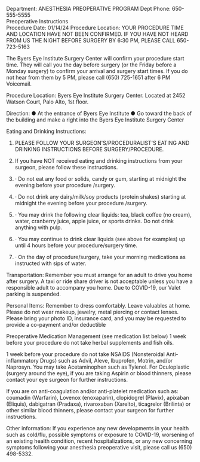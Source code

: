
Department: ANESTHESIA PREOPERATIVE PROGRAM
Dept Phone: 650-555-5555		
Preoperative Instructions	 
Procedure Date: 01/14/24
Procedure Location: YOUR PROCEDURE TIME AND LOCATION HAVE NOT BEEN CONFIRMED. IF YOU HAVE NOT HEARD FROM US THE NIGHT BEFORE SURGERY BY 6:30 PM, PLEASE CALL 650-723-5163
 
The Byers Eye Institute Surgery Center will confirm your procedure start time. They will call you the day before surgery (or the Friday before a Monday surgery) to confirm your arrival and surgery start times. If you do not hear from them by 5 PM, please call (650) 725-1651 after 6 PM Voicemail.      
 
Procedure Location:
Byers Eye Institute Surgery Center. Located at 2452 Watson Court, Palo Alto, 1st floor.
 
Direction:         ● At the entrance of Byers Eye Institute 
                        ● Go toward the back of the building and make a right into the Byers Eye Institute Surgery Center
 
Eating and Drinking Instructions:
 
1. PLEASE FOLLOW YOUR SURGEON'S/PROCEDURALIST'S EATING AND DRINKING INSTRUCTIONS BEFORE SURGERY/PROCEDURE.
 
2. If you have NOT received eating and drinking instructions from your surgeon, please follow these instructions.
1.	·	Do not eat any food or solids, candy or gum, starting at midnight the evening before your procedure /surgery.
2.	·	Do not drink any dairy/milk/soy products (protein shakes) starting at midnight the evening before your procedure /surgery.
3.	·	You may drink the following clear liquids: tea, black coffee (no cream), water, cranberry juice, apple juice, or sports drinks. Do not drink anything with pulp.
4.	·	You may continue to drink clear liquids (see above for examples) up until 4 hours before your procedure/surgery time. 
5.	·	On the day of procedure/surgery, take your morning medications as instructed with sips of water.
 
Transportation:
Remember you must arrange for an adult to drive you home after surgery. A taxi or ride share driver is not acceptable unless you have a responsible adult to accompany you home. Due to COVID-19, our Valet parking is suspended. 
 
Personal Items:
Remember to dress comfortably. Leave valuables at home. Please do not wear makeup, jewelry, metal piercing or contact lenses. Please bring your photo ID, insurance card, and you may be requested to provide a co-payment and/or deductible
 
Preoperative Medication Management (see medication list below)
1 week before your procedure do not take herbal supplements and fish oils.
 
1 week before your procedure do not take NSAIDS (Nonsteroidal Anti-inflammatory Drugs) such as Advil, Aleve, Ibuprofen, Motrin, and/or Naprosyn. You may take Acetaminophen such as Tylenol.
For Oculoplastic (surgery around the eye), if you are taking Aspirin or blood thinners, please contact your eye surgeon for further instructions.
 
If you are on anti-coagulation and/or anti-platelet medication such as: coumadin (Warfarin), Lovenox (enoxaparin), clopidogrel (Plavix), apixaban (Eliquis), dabigatran (Pradaxa), rivaroxaban (Xarelto), ticagrelor (Brilinta) or other similar blood thinners, please contact your surgeon for further instructions.
 
Other information:
If you experience any new developments in your health such as cold/flu, possible symptoms or exposure to COVID-19, worsening of an existing health condition, recent hospitalizations, or any new concerning symptoms following your anesthesia preoperative visit, please call us (650) 498-5332. 
 
 


